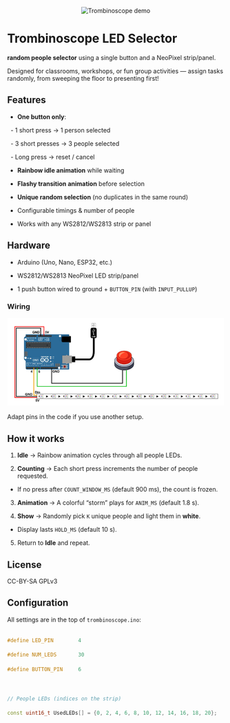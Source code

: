 <p align="center">
  <img src="docs/trombinoscope.gif" title="Trombinoscope demo">
</p>

# Trombinoscope LED Selector
**random people selector** using a single button and a NeoPixel strip/panel.  

Designed for classrooms, workshops, or fun group activities — assign tasks randomly, from sweeping the floor to presenting first!


## Features

- **One button only**:

&nbsp; - 1 short press → 1 person selected  

&nbsp; - 3 short presses → 3 people selected  

&nbsp; - Long press → reset / cancel  

- **Rainbow idle animation** while waiting

- **Flashy transition animation** before selection

- **Unique random selection** (no duplicates in the same round)

- Configurable timings & number of people

- Works with any WS2812/WS2813 strip or panel



## Hardware

- Arduino (Uno, Nano, ESP32, etc.)

- WS2812/WS2813 NeoPixel LED strip/panel

- 1 push button wired to ground + `BUTTON_PIN` (with `INPUT_PULLUP`)


### Wiring

<p align="center">
  <img src="docs/trombi_diagram.png" title="wiring diagram">
</p>
Adapt pins in the code if you use another setup.



## How it works

1. **Idle** → Rainbow animation cycles through all people LEDs.  

2. **Counting** → Each short press increments the number of people requested.  

- If no press after `COUNT_WINDOW_MS` (default 900 ms), the count is frozen.  

3. **Animation** → A colorful “storm” plays for `ANIM_MS` (default 1.8 s).  

4. **Show** → Randomly pick `K` unique people and light them in **white**.  

- Display lasts `HOLD_MS` (default 10 s).  

5. Return to **Idle** and repeat.

## License
CC-BY-SA GPLv3

## Configuration

All settings are in the top of `trombinoscope.ino`:



```cpp

#define LED_PIN        4

#define NUM_LEDS       30

#define BUTTON_PIN     6



// People LEDs (indices on the strip)

const uint16_t UsedLEDs[] = {0, 2, 4, 6, 8, 10, 12, 14, 16, 18, 20};




